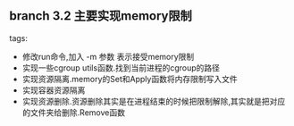 branch 3.2
主要实现memory限制
---
tags:
+ 修改run命令,加入 -m 参数 表示接受memory限制
+ 实现一些cgroup utils函数.找到当前进程的cgroup的路径 
+ 实现资源隔离.memory的Set和Apply函数将内存限制写入文件
+ 实现容器资源隔离
+ 实现资源删除.资源删除其实是在进程结束的时候把限制解除,其实就是把对应的文件夹给删除.Remove函数
